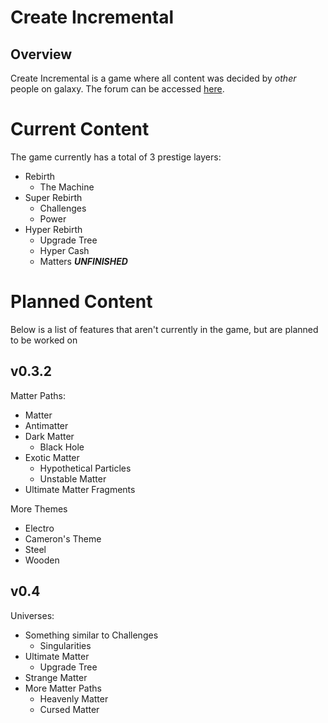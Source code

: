 # Create Incremental

## Overview

Create Incremental is a game where all content was decided by _other_ people on galaxy. The forum can be accessed [here](galaxy.click/forum/thread/255).


# Current Content

The game currently has a total of 3 prestige layers:
- Rebirth
    - The Machine
- Super Rebirth
    - Challenges
    - Power
- Hyper Rebirth
    - Upgrade Tree
    - Hyper Cash
    - Matters **_UNFINISHED_**

# Planned Content

Below is a list of features that aren't currently in the game, but are planned to be worked on

## v0.3.2

Matter Paths:
- Matter
- Antimatter
- Dark Matter
    - Black Hole
- Exotic Matter
    - Hypothetical Particles
    - Unstable Matter
- Ultimate Matter Fragments

More Themes
- Electro
- Cameron's Theme
- Steel
- Wooden

## v0.4

Universes:
- Something similar to Challenges
    - Singularities
- Ultimate Matter
    - Upgrade Tree
- Strange Matter
- More Matter Paths
    - Heavenly Matter
    - Cursed Matter

